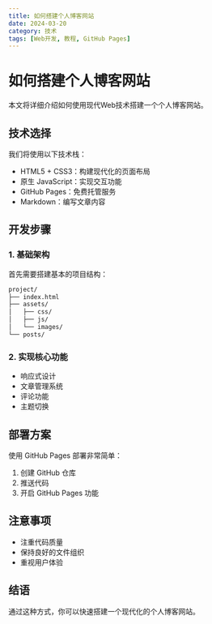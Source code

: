 ```yaml
---
title: 如何搭建个人博客网站
date: 2024-03-20
category: 技术
tags: [Web开发, 教程, GitHub Pages]
---
```


# 如何搭建个人博客网站

本文将详细介绍如何使用现代Web技术搭建一个个人博客网站。

## 技术选择

我们将使用以下技术栈：

- HTML5 + CSS3：构建现代化的页面布局
- 原生 JavaScript：实现交互功能
- GitHub Pages：免费托管服务
- Markdown：编写文章内容

## 开发步骤

### 1. 基础架构
首先需要搭建基本的项目结构：
```bash
project/
├── index.html
├── assets/
│   ├── css/
│   ├── js/
│   └── images/
└── posts/
```

### 2. 实现核心功能
- 响应式设计
- 文章管理系统
- 评论功能
- 主题切换

## 部署方案

使用 GitHub Pages 部署非常简单：

1. 创建 GitHub 仓库
2. 推送代码
3. 开启 GitHub Pages 功能

## 注意事项

- 注重代码质量
- 保持良好的文件组织
- 重视用户体验

## 结语

通过这种方式，你可以快速搭建一个现代化的个人博客网站。 